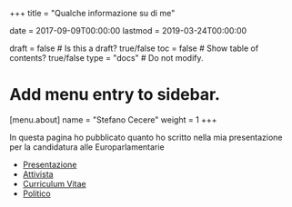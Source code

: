 +++
title = "Qualche informazione su di me"

date = 2017-09-09T00:00:00
lastmod = 2019-03-24T00:00:00

draft = false  # Is this a draft? true/false
toc = false  # Show table of contents? true/false
type = "docs"  # Do not modify.

# Add menu entry to sidebar.
[menu.about]
  name = "Stefano Cecere"
  weight = 1
+++

In questa pagina ho pubblicato quanto ho scritto nella mia presentazione per la candidatura alle Europarlamentarie

* <a href="/about/presentazione/">Presentazione</a>
* <a href="/about/attivista/">Attivista</a>
* <a href="/about/cv/">Curriculum Vitae</a>
* <a href="/about/cv_politico/">Politico</a>
